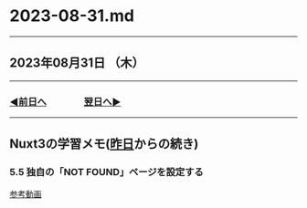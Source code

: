 # 2023-08-31.md

---

## 2023年08月31日 （木）

---

### [◀️前日へ](https://github.com/yuasys/chatty-journal/blob/main/2023/08/2023-08-30.md)&emsp;&emsp;&emsp;&emsp;[翌日へ▶️](https://github.com/yuasys/chatty-journal/blob/main/2023/09/2023-09-01.md)

---

## Nuxt3の学習メモ([昨日](https://github.com/yuasys/chatty-journal/blob/main/2023/08/2023-08-30.md)からの続き)

### 5.5 独自の「NOT FOUND」ページを設定する

[参考動画](https://youtu.be/kpyQPfWX0yQ?si=U1a0pwy7xYrPDfTa)
